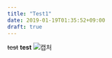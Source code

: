 ```yaml
---
title: "Test1"
date: 2019-01-19T01:35:52+09:00
draft: true
---
```

~~test~~
**test**
![캡처](https://i.imgur.com/h4qsq4W.png)
